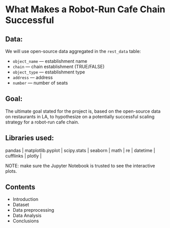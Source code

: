 # What Makes a Robot-Run Cafe Chain Successful

## Data:

We will use open-source data aggregated in the `rest_data` table:

- `object_name` — establishment name
- `chain` — chain establishment (TRUE/FALSE)
- `object_type` — establishment type
- `address` — address
- `number` — number of seats
 
## Goal:

The ultimate goal stated for the project is, based on the open-source data on restaurants in LA, to hypothesize on a potentially successful scaling strategy for a robot-run cafe chain.

## Libraries used:

pandas | 
matplotlib.pyplot |
scipy.stats |
seaborn |
math |
re |
datetime |
cufflinks |
plotly |

NOTE: make sure the Jupyter Notebook is trusted to see the interactive plots.

## Contents

* Introduction
* Dataset
* Data preprocessing
* Data Analysis
* Conclusions
